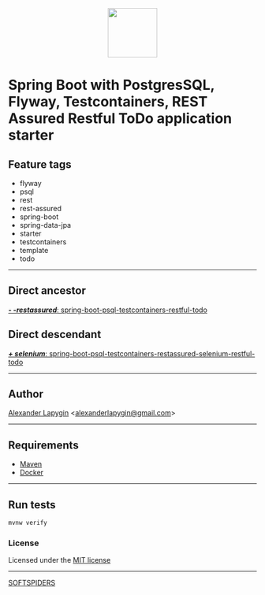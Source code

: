 <div align="center">
    <a href="https://github.com/softspiders/softspiders">
      <img src="https://avatars.githubusercontent.com/u/47006425?v=4"width="100" height="100"/>
    </a>
</div> 

# Spring Boot with PostgresSQL, Flyway, Testcontainers, REST Assured Restful ToDo application starter


## Feature tags

- flyway
- psql
- rest
- rest-assured
- spring-boot
- spring-data-jpa
- starter
- testcontainers
- template
- todo

---

## Direct ancestor

[***- -restassured***: spring-boot-psql-testcontainers-restful-todo](TBD)

## Direct descendant

[***+ selenium***: spring-boot-psql-testcontainers-restassured-selenium-restful-todo](https://github.com/softspiders/springboot-postgres-testcontainers-restassured-selenium-restful-todo-app-starter#readme)

---

## Author

[Alexander Lapygin](https://github.com/AlexanderLapygin) <<alexanderlapygin@gmail.com>>

---

## Requirements

- [Maven](https://maven.apache.org/)
- [Docker](https://docs.docker.com/get-docker/)

---

## Run tests

```sh
mvnw verify
```

### License

Licensed under the [MIT license](./LICENSE)

---

[SOFTSPIDERS](https://github.com/softspiders/softspiders)
